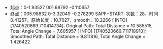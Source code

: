 - 起点：0-1.93527 001.68792 -0.110657
- 终点：005.98832 0-3.32049 -0.278299
SAPF+START: 次数：28，时间0.41257，原始长度：10.7027，smooth：10.2266
[ INFO] [1740520669.710414734]: Original Path: Total Distance = 10.585515, Total Angle Change = 7.605957
[ INFO] [1740520669.711718910]: Smoothed Path: Total Distance = 9.811816, Total Angle Change = 1.426422